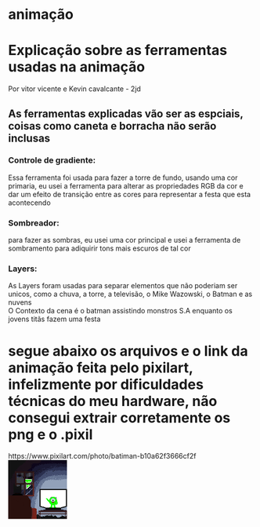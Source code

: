 # animação
<div>
<h1> Explicação sobre as ferramentas usadas na animação </h1>
</div>
<div>
  Por vitor vicente e Kevin cavalcante - 2jd
</div>

<h2>
  <div>
    As ferramentas explicadas vão ser as espciais, coisas como caneta e borracha não serão inclusas
  </div>
</h2>
                
<h3>
  <div>
  Controle de gradiente:
  </div>
</h3>
<div>
  Essa ferramenta foi usada para fazer a torre de fundo, usando uma cor primaria, eu usei a ferramenta para alterar as propriedades RGB da cor e dar um efeito de transição entre as cores para representar a festa que esta acontecendo
</div>
<div>
  <h3> Sombreador: </h3>
</div>
<div>
  para fazer as sombras, eu usei uma cor principal e usei a ferramenta de sombramento para adiquirir tons mais escuros de tal cor
</div>
<div>
  <h3>
    Layers:
  </h3>
</div>
<div>
  As Layers foram usadas para separar elementos que não poderiam ser unicos, como a chuva, a torre, a televisão, o Mike Wazowski, o Batman e as nuvens
</div>
<div>
  O Contexto da cena é o batman assistindo monstros S.A enquanto os jovens titãs fazem uma festa
</div>
<div>
  <h1>
    segue abaixo os arquivos e o link da animação feita pelo pixilart, infelizmente por dificuldades técnicas do meu hardware, não consegui extrair corretamente os png e o .pixil
  </h1>
</div>
<https://www.pixilart.com/photo/batiman-b10a62f3666cf2f>
<div>
  https://www.pixilart.com/photo/batiman-b10a62f3666cf2f
</div>
  <img src="/img/pixilart-drawing.gif">
</div>
